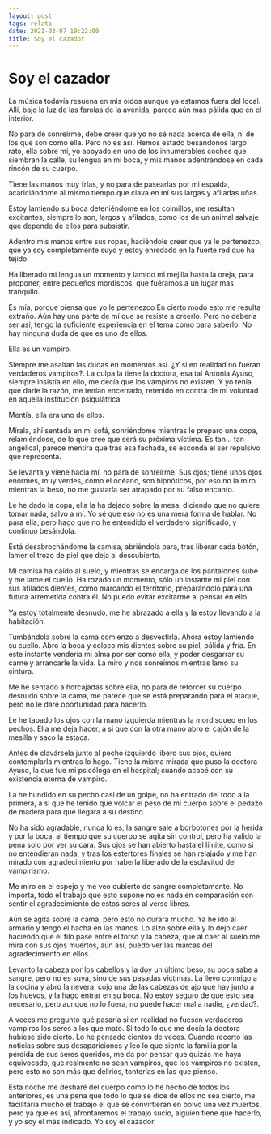 ```yaml
---
layout: post
tags: relato
date: 2021-03-07 19:22:00
title: Soy el cazador
---
```


# Soy el cazador

   La música todavía resuena en mis oídos aunque ya estamos fuera del
   local. Allí, bajo la luz de las farolas de la avenida, parece aún más
   pálida que en el interior.
   
   No para de sonreírme, debe creer que yo no sé nada acerca de ella, ni
   de los que son como ella. Pero no es así.
   Hemos estado besándonos largo rato, ella sobre mí, yo apoyado en uno de
   los innumerables coches que siembran la calle, su lengua en mi boca, y
   mis manos adentrándose en cada rincón de su cuerpo.
   
   Tiene las manos muy frías, y no para de pasearlas por mi espalda,
   acariciándome al mismo tiempo que clava en mí sus largas y afiladas
   uñas.
   
   Estoy lamiendo su boca deteniéndome en los colmillos, me resultan
   excitantes, siempre lo son, largos y afilados, como los de un animal
   salvaje que depende de ellos para subsistir.
   
   Adentro mis manos entre sus ropas, haciéndole creer que ya le
   pertenezco, que ya soy completamente suyo y estoy enredado en la fuerte
   red que ha tejido.
   
   Ha liberado mi lengua un momento y lamido mi mejilla hasta la oreja,
   para proponer, entre pequeños mordiscos, que fuéramos a un lugar mas
   tranquilo.
   
   Es mía, porque piensa que yo le pertenezco
   En cierto modo esto me resulta extraño. Aún hay una parte de mí que se
   resiste a creerlo. Pero no debería ser así, tengo la suficiente
   experiencia en el tema como para saberlo. No hay ninguna duda de que es
   uno de ellos.
   
   Ella es un vampiro.
   
   Siempre me asaltan las dudas en momentos así. ¿Y si en realidad no
   fueran verdaderos vampiros?. La culpa la tiene la doctora, esa tal
   Antonia Ayuso, siempre insistía en ello, me decía que los vampiros no
   existen. Y yo tenía que darle la razón, me tenían encerrado, retenido
   en contra de mi voluntad en aquella institución psiquiátrica.
   
   Mentía, ella era uno de ellos.
   
   Mírala, ahí sentada en mi sofá, sonriéndome mientras le preparo una
   copa, relamiéndose, de lo que cree que será su próxima víctima.
   Es tan... tan angelical, parece mentira que tras esa fachada, se
   esconda el ser repulsivo que representa.
   
   Se levanta y viene hacia mí, no para de sonreírme. Sus ojos; tiene unos
   ojos enormes, muy verdes, como el océano, son hipnóticos, por eso no la
   miro mientras la beso, no me gustaría ser atrapado por su falso
   encanto.
   
   Le he dado la copa, ella la ha dejado sobre la mesa, diciendo que no
   quiere tomar nada, salvo a mí. Yo sé que eso no es una mera forma de
   hablar. No para ella, pero hago que no he entendido el verdadero
   significado, y continuo besándola.
   
   Está desabrochándome la camisa, abriéndola para, tras liberar cada
   botón, lamer el trozo de piel que deja al descubierto.
   
   Mi camisa ha caído al suelo, y mientras se encarga de los pantalones
   sube y me lame el cuello. Ha rozado un momento, sólo un instante mi
   piel con sus afilados dientes, como marcando el territorio,
   preparándolo para una futura arremetida contra él. No puedo evitar
   excitarme al pensar en ello.
   
   Ya estoy totalmente desnudo, me he abrazado a ella y la estoy llevando
   a la habitación.
   
   Tumbándola sobre la cama comienzo a desvestirla. Ahora estoy lamiendo
   su cuello. Abro la boca y coloco mis dientes sobre su piel, pálida y
   fría. En este instante vendería mi alma por ser como ella, y poder
   desgarrar su carne y arrancarle la vida. La miro y nos sonreímos
   mientras lamo su cintura.
   
   Me he sentado a horcajadas sobre ella, no para de retorcer su cuerpo
   desnudo sobre la cama, me parece que se está preparando para el ataque,
   pero no le daré oportunidad para hacerlo.
   
   Le he tapado los ojos con la mano izquierda mientras la mordisqueo en
   los pechos. Ella me deja hacer, a si que con la otra mano abro el cajón
   de la mesilla y saco la estaca.
   
   Antes de clavársela junto al pecho izquierdo libero sus ojos, quiero
   contemplarla mientras lo hago. Tiene la misma mirada que puso la
   doctora Ayuso, la que fue mi psicóloga en el hospital; cuando acabé con
   su existencia eterna de vampiro.
   
   La he hundido en su pecho casi de un golpe, no ha entrado del todo a la
   primera, a si que he tenido que volcar el peso de mi cuerpo sobre el
   pedazo de madera para que llegara a su destino.
   
   No ha sido agradable, nunca lo es, la sangre sale a borbotones por la
   herida y por la boca, al tiempo que su cuerpo se agita sin control,
   pero ha valido la pena solo por ver su cara. Sus ojos se han abierto
   hasta el límite, como si no entendieran nada, y tras los estertores
   finales se han relajado y me han mirado con agradecimiento por haberla
   liberado de la esclavitud del vampirismo.
   
   Me miro en el espejo y me veo cubierto de sangre completamente. No
   importa, todo el trabajo que esto supone no es nada en comparación con
   sentir el agradecimiento de estos seres al verse libres.
   
   Aún se agita sobre la cama, pero esto no durará mucho. Ya he ido al
   armario y tengo el hacha en las manos. Lo alzo sobre ella y lo dejo
   caer haciendo que el filo pase entre el torso y la cabeza, que al caer
   al suelo me mira con sus ojos muertos, aún así, puedo ver las marcas
   del agradecimiento en ellos.
   
   Levanto la cabeza por los cabellos y la doy un último beso, su boca
   sabe a sangre, pero no es suya, sino de sus pasadas víctimas. La llevo
   conmigo a la cocina y abro la nevera, cojo una de las cabezas de ajo
   que hay junto a los huevos, y la hago entrar en su boca. No estoy
   seguro de que esto sea necesario, pero aunque no lo fuera, no puede
   hacer mal a nadie, ¿verdad?.
   
   A veces me pregunto qué pasaría si en realidad no fuesen verdaderos
   vampiros los seres a los que mato. Si todo lo que me decía la doctora
   hubiese sido cierto. Lo he pensado cientos de veces. Cuando recorto las
   noticias sobre sus desapariciones y leo lo que siente la familia por la
   pérdida de sus seres queridos, me da por pensar que quizás me haya
   equivocado, que realmente no sean vampiros, que los vampiros no
   existen, pero esto no son más que delirios, tonterías en las que
   pienso.
   
   Esta noche me desharé del cuerpo como lo he hecho de todos los
   anteriores, es una pena que todo lo que se dice de ellos no sea cierto,
   me facilitaría mucho el trabajo el que se convirtieran en polvo una vez
   muertos, pero ya que es así, afrontaremos el trabajo sucio, alguien
   tiene que hacerlo, y yo soy el más indicado. Yo soy el cazador.